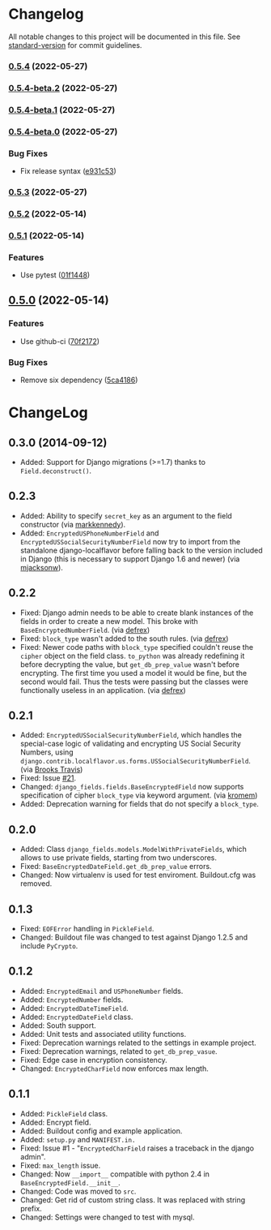 # Changelog

All notable changes to this project will be documented in this file. See [standard-version](https://github.com/conventional-changelog/standard-version) for commit guidelines.

### [0.5.4](https://github.com/last-partizan/django-fields/compare/v0.5.4-beta.2...v0.5.4) (2022-05-27)

### [0.5.4-beta.2](https://github.com/last-partizan/django-fields/compare/v0.5.4-beta.1...v0.5.4-beta.2) (2022-05-27)

### [0.5.4-beta.1](https://github.com/last-partizan/django-fields/compare/v0.5.4-beta.0...v0.5.4-beta.1) (2022-05-27)

### [0.5.4-beta.0](https://github.com/last-partizan/django-fields/compare/v0.5.3...v0.5.4-beta.0) (2022-05-27)


### Bug Fixes

* Fix release syntax ([e931c53](https://github.com/last-partizan/django-fields/commit/e931c53ba8832308d18d851bba729245fa3a1208))

### [0.5.3](https://github.com/last-partizan/django-fields/compare/v0.5.2...v0.5.3) (2022-05-27)

### [0.5.2](https://github.com/last-partizan/django-fields/compare/v0.5.1...v0.5.2) (2022-05-14)

### [0.5.1](https://github.com/last-partizan/django-fields/compare/v0.5.0...v0.5.1) (2022-05-14)


### Features

* Use pytest ([01f1448](https://github.com/last-partizan/django-fields/commit/01f1448cc932145cd2f97fcbd0ef56e2a0a4367f))

## [0.5.0](https://github.com/last-partizan/django-fields/compare/v0.4.0...v0.5.0) (2022-05-14)


### Features

* Use github-ci ([70f2172](https://github.com/last-partizan/django-fields/commit/70f21721cf60cecc8c3fd0ed042bd5aab882ae09))


### Bug Fixes

* Remove six dependency ([5ca4186](https://github.com/last-partizan/django-fields/commit/5ca41861e31ddb5ff68ddb2c6c4112a2e6f55fab))

ChangeLog
=========

0.3.0 (2014-09-12)
------------------
	
* Added: Support for Django migrations (>=1.7) thanks to `Field.deconstruct()`.

0.2.3
-----

* Added: Ability to specify `secret_key` as an argument to the field constructor (via [markkennedy](https://github.com/svetlyak40wt/django-fields/pull/40 "Issue #40")).
* Added: `EncryptedUSPhoneNumberField` and `EncryptedUSSocialSecurityNumberField` now try to import from the standalone django-localflavor before falling back to the version included in Django (this is necessary to support Django 1.6 and newer) (via [mjacksonw](https://github.com/svetlyak40wt/django-fields/pull/36 "Issue #33")).

0.2.2
-----

* Fixed: Django admin needs to be able to create blank instances of the fields in order to create a new model. This broke with `BaseEncryptedNumberField`. (via [defrex](https://github.com/svetlyak40wt/django-fields/pull/32 "Issue #32"))
* Fixed: `block_type` wasn't added to the south rules. (via [defrex](https://github.com/svetlyak40wt/django-fields/pull/33 "Issue #33"))
* Fixed: Newer code paths with `block_type` specified couldn't reuse the `cipher` object on the field class. `to_python` was already redefining it before decrypting the value, but `get_db_prep_value` wasn't before encrypting. The first time you used a model it would be fine, but the second would fail. Thus the tests were passing but the classes were functionally useless in an application. (via [defrex](https://github.com/svetlyak40wt/django-fields/pull/34 "Issue #34"))

0.2.1
-----

* Added: `EncryptedUSSocialSecurityNumberField`, which handles the special-case logic of validating and encrypting US Social Security Numbers, using `django.contrib.localflavor.us.forms.USSocialSecurityNumberField`. (via [Brooks Travis](https://github.com/svetlyak40wt/django-fields/pull/24 "Pull Request 24"))
* Fixed: Issue [#21](https://github.com/svetlyak40wt/django-fields/issues/21 "Issue #21").
* Changed: `django_fields.fields.BaseEncryptedField` now supports specification of cipher `block_type` via keyword argument. (via [kromem](https://github.com/svetlyak40wt/django-fields/pull/26 "Pull Request 26"))
* Added: Deprecation warning for fields that do not specify a `block_type`.

0.2.0
-----

* Added: Class `django_fields.models.ModelWithPrivateFields`, which allows to use private fields, starting from two underscores.
* Fixed: `BaseEncryptedDateField.get_db_prep_value` errors.
* Changed: Now virtualenv is used for test enviroment. Buildout.cfg was removed.

0.1.3
-----

* Fixed: `EOFError` handling in `PickleField`.
* Changed: Buildout file was changed to test against Django 1.2.5 and include `PyCrypto`.

0.1.2
-----

* Added: `EncryptedEmail` and `USPhoneNumber` fields.
* Added: `EncryptedNumber` fields.
* Added: `EncryptedDateTimeField`.
* Added: `EncryptedDateField` class.
* Added: South support.
* Added: Unit tests and associated utility functions.
* Fixed: Deprecation warnings related to the settings in example project.
* Fixed: Deprecation warnings, related to `get_db_prep_vasue`.
* Fixed: Edge case in encryption consistency.
* Changed: `EncryptedCharField` now enforces max length.

0.1.1
-----

* Added: `PickleField` class.
* Added: Encrypt field.
* Added: Buildout config and example application.
* Added: `setup.py` and `MANIFEST.in.`
* Fixed: Issue #1 - "`EncryptedCharField` raises a traceback in the django admin".
* Fixed: `max_length` issue.
* Changed: Now `__import__` compatible with python 2.4 in `BaseEncryptedField.__init__`.
* Changed: Code was moved to `src`.
* Changed: Get rid of custom string class. It was replaced with string prefix.
* Changed: Settings were changed to test with mysql.
